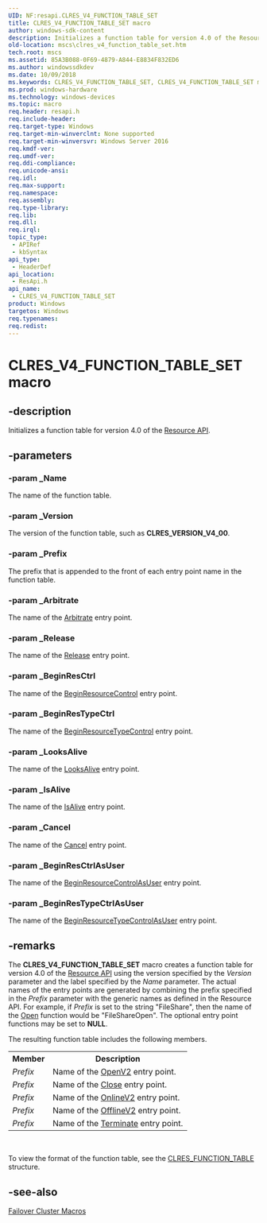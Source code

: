 ```yaml
---
UID: NF:resapi.CLRES_V4_FUNCTION_TABLE_SET
title: CLRES_V4_FUNCTION_TABLE_SET macro
author: windows-sdk-content
description: Initializes a function table for version 4.0 of the Resource API.
old-location: mscs\clres_v4_function_table_set.htm
tech.root: mscs
ms.assetid: 85A3B088-0F69-4879-A844-E8834F832ED6
ms.author: windowssdkdev
ms.date: 10/09/2018
ms.keywords: CLRES_V4_FUNCTION_TABLE_SET, CLRES_V4_FUNCTION_TABLE_SET macro [Failover Cluster], mscs.clres_v4_function_table_set, resapi/CLRES_V4_FUNCTION_TABLE_SET
ms.prod: windows-hardware
ms.technology: windows-devices
ms.topic: macro
req.header: resapi.h
req.include-header: 
req.target-type: Windows
req.target-min-winverclnt: None supported
req.target-min-winversvr: Windows Server 2016
req.kmdf-ver: 
req.umdf-ver: 
req.ddi-compliance: 
req.unicode-ansi: 
req.idl: 
req.max-support: 
req.namespace: 
req.assembly: 
req.type-library: 
req.lib: 
req.dll: 
req.irql: 
topic_type:
 - APIRef
 - kbSyntax
api_type:
 - HeaderDef
api_location:
 - ResApi.h
api_name:
 - CLRES_V4_FUNCTION_TABLE_SET
product: Windows
targetos: Windows
req.typenames: 
req.redist: 
---
```


# CLRES_V4_FUNCTION_TABLE_SET macro


## -description


Initializes a 
    function table for version 4.0 of the <a href="https://msdn.microsoft.com/764a35dd-a681-4af0-8e2c-281a254a3a30">Resource API</a>.


## -parameters




### -param _Name

The name of the function table.


### -param _Version

The version of the function table, such as <b>CLRES_VERSION_V4_00</b>.


### -param _Prefix

The prefix that is appended to the front of each entry point name in the function table.


### -param _Arbitrate

The name of the <a href="https://msdn.microsoft.com/dc16b785-bbb1-4917-a826-e49445a86c26">Arbitrate</a> entry point.


### -param _Release

The name of the <a href="https://msdn.microsoft.com/9e8e4557-b223-4f8f-9393-67f589181754">Release</a> entry point.


### -param _BeginResCtrl

The name of the <a href="https://msdn.microsoft.com/1B95607F-658A-469D-8935-DF7E537D1509">BeginResourceControl</a> entry point.


### -param _BeginResTypeCtrl

The name of the <a href="https://msdn.microsoft.com/9D5D5ADB-9707-4690-9B91-CC99F68DE2A8">BeginResourceTypeControl</a> entry 
       point.


### -param _LooksAlive

The name of the <a href="https://msdn.microsoft.com/cfc57325-847d-4f59-bee8-6a02b0a2ef32">LooksAlive</a> entry 
       point.


### -param _IsAlive

The name of the <a href="https://msdn.microsoft.com/ff7661af-0a24-4a2e-bb31-c967845a4ff4">IsAlive</a> entry 
       point.


### -param _Cancel

The name of the <a href="https://msdn.microsoft.com/F2A22C00-5B25-48F7-BB25-9C351A47B770">Cancel</a> entry 
       point.


### -param _BeginResCtrlAsUser

The name of the <a href="https://msdn.microsoft.com/58F065C6-0AE1-481D-ADA0-CF2907CB45DC">BeginResourceControlAsUser</a> entry point.


### -param _BeginResTypeCtrlAsUser

The name of the <a href="https://msdn.microsoft.com/0A95F509-0B07-4E6C-B200-FCF11A0A95F0">BeginResourceTypeControlAsUser</a> entry 
       point.


## -remarks



The <b>CLRES_V4_FUNCTION_TABLE_SET</b> macro creates a 
     function table for version 4.0 of the 
     <a href="https://msdn.microsoft.com/764a35dd-a681-4af0-8e2c-281a254a3a30">Resource API</a> using the version specified by the 
     <i>Version</i> parameter and the label specified by the <i>Name</i> 
     parameter. The actual names of the entry points are generated by combining the prefix specified in the 
     <i>Prefix</i> parameter with the generic names as defined in the Resource API. For example, if 
     <i>Prefix</i> is set to the string "FileShare", then the name of the 
     <a href="https://msdn.microsoft.com/0a5c10c5-0380-4638-b49d-396be3b3c0dd">Open</a> function would be "FileShareOpen". The optional entry point functions may be set to <b>NULL</b>.

The resulting function table includes the following members.

<table>
<tr>
<th>Member</th>
<th>Description</th>
</tr>
<tr>
<td>
<i>Prefix</i>

</td>
<td>
Name of the <a href="https://msdn.microsoft.com/EA798D15-9458-4F66-8D0E-13DA383552F7">OpenV2</a> entry point.

</td>
</tr>
<tr>
<td>
<i>Prefix</i>

</td>
<td>
Name of the <a href="https://msdn.microsoft.com/c7c74440-c98a-4440-8bf4-10ebd1a68608">Close</a> entry point.

</td>
</tr>
<tr>
<td>
<i>Prefix</i>

</td>
<td>
Name of the <a href="https://msdn.microsoft.com/0462CDFD-6499-4FF8-8B5C-4DC15AC30169">OnlineV2</a> entry point.

</td>
</tr>
<tr>
<td>
<i>Prefix</i>

</td>
<td>
Name of the <a href="https://msdn.microsoft.com/2983B328-08ED-4DA6-8DC2-79D44C710888">OfflineV2</a> entry point.

</td>
</tr>
<tr>
<td>
<i>Prefix</i>

</td>
<td>
Name of the <a href="https://msdn.microsoft.com/b53ab7db-ed17-4386-8a5f-5d0b0d1cb1b3">Terminate</a> entry point.

</td>
</tr>
</table>
 

To view the format of the function table, see the 
     <a href="https://msdn.microsoft.com/fa27076f-393c-415a-9301-91cfe770fb3c">CLRES_FUNCTION_TABLE</a> structure.




## -see-also




<a href="https://msdn.microsoft.com/b8c636d1-ae4d-4a70-bab8-2b161e6ca0a8">Failover Cluster Macros</a>
 

 


